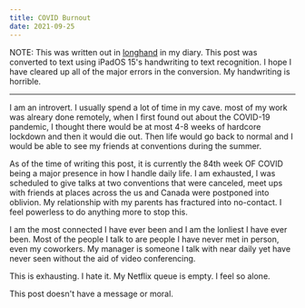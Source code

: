 ```yaml
---
title: COVID Burnout
date: 2021-09-25
---
```


NOTE: This was written out in
[longhand](https://twitter.com/theprincessxena/status/1441842150824718337?s=21)
in my diary. This post was converted to text using iPadOS 15's handwriting to
text recognition. I hope I have cleared up all of the major errors in the
conversion. My handwriting is horrible.

---

I am an introvert. I usually spend a lot of time in my cave. most of my work was
alreary done remotely, when I first found out about the COVID-19 pandemic, I
thought there would be at most 4-8 weeks of hardcore lockdown and then it would
die out. Then life would go back to normal and I would be able to see my friends
at conventions during the summer.

As of the time of writing this post, it is currently the 84th week OF COVID
being a major presence in how I handle daily life. I am exhausted, I was
scheduled to give talks at two conventions that were canceled, meet ups with
friends at places across the us and Canada were postponed into oblivion. My
relationship with my parents has fractured into no-contact. I feel powerless to
do anything more to stop this.

I am the most connected I have ever been and I am the lonliest I have ever been.
Most of the people I talk to are people I have never met in person, even my
coworkers. My manager is someone I talk with near daily yet have never seen
without the aid of video conferencing.

This is exhausting. I hate it. My Netflix queue is empty. I feel so alone.

This post doesn't have a message or moral.
